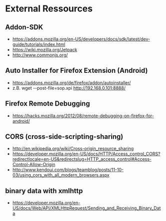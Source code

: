 External Ressources
===================

## Addon-SDK ##
* https://addons.mozilla.org/en-US/developers/docs/sdk/latest/dev-guide/tutorials/index.html
* https://wiki.mozilla.org/Jetpack
* http://www.commonjs.org/

## Auto Installer for Firefox Extension (Android)
* https://addons.mozilla.org/de/firefox/addon/autoinstaller/ 
* z.B. wget --post-file=sop.xpi http://192.168.0.101:8888/

## Firefox Remote Debugging 
* https://hacks.mozilla.org/2012/08/remote-debugging-on-firefox-for-android/

## CORS (cross-side-scripting-sharing)
* http://en.wikipedia.org/wiki/Cross-origin_resource_sharing
* https://developer.mozilla.org/en-US/docs/HTTP/Access_control_CORS?redirectlocale=en-US&redirectslug=HTTP_access_control#Access-Control-Allow-Origin
* http://www.kendoui.com/blogs/teamblog/posts/11-10-03/using_cors_with_all_modern_browsers.aspx

## binary data with xmlhttp ##
* https://developer.mozilla.org/en-US/docs/Web/API/XMLHttpRequest/Sending_and_Receiving_Binary_Data
